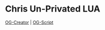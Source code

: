 # Chris Un-Privated LUA

[OG-Creator](https://gamesense.pub/forums/profile.php?id=7083) | [OG-Script](https://github.com/csmit195/Chris-Private-Lua)
